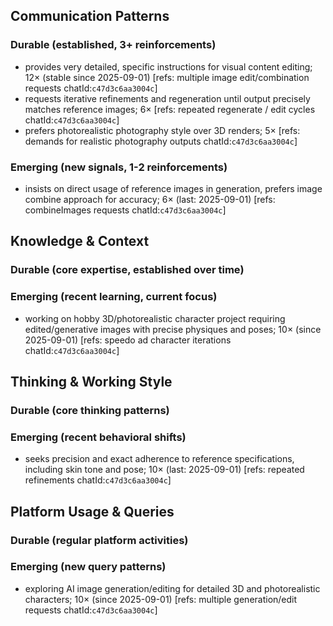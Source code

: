 ## Communication Patterns
### Durable (established, 3+ reinforcements)
- provides very detailed, specific instructions for visual content editing; 12× (stable since 2025-09-01) [refs: multiple image edit/combination requests chatId:`c47d3c6aa3004c`]
- requests iterative refinements and regeneration until output precisely matches reference images; 6× [refs: repeated regenerate / edit cycles chatId:`c47d3c6aa3004c`]
- prefers photorealistic photography style over 3D renders; 5× [refs: demands for realistic photography outputs chatId:`c47d3c6aa3004c`]

### Emerging (new signals, 1-2 reinforcements)
- insists on direct usage of reference images in generation, prefers image combine approach for accuracy; 6× (last: 2025-09-01) [refs: combineImages requests chatId:`c47d3c6aa3004c`]

## Knowledge & Context
### Durable (core expertise, established over time)

### Emerging (recent learning, current focus)
- working on hobby 3D/photorealistic character project requiring edited/generative images with precise physiques and poses; 10× (since 2025-09-01) [refs: speedo ad character iterations chatId:`c47d3c6aa3004c`]

## Thinking & Working Style
### Durable (core thinking patterns)

### Emerging (recent behavioral shifts)
- seeks precision and exact adherence to reference specifications, including skin tone and pose; 10× (last: 2025-09-01) [refs: repeated refinements chatId:`c47d3c6aa3004c`]

## Platform Usage & Queries
### Durable (regular platform activities)

### Emerging (new query patterns)
- exploring AI image generation/editing for detailed 3D and photorealistic characters; 10× (since 2025-09-01) [refs: multiple generation/edit requests chatId:`c47d3c6aa3004c`]